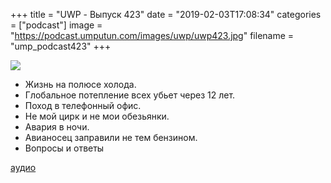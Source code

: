 +++
title = "UWP - Выпуск 423"
date = "2019-02-03T17:08:34"
categories = ["podcast"]
image = "https://podcast.umputun.com/images/uwp/uwp423.jpg"
filename = "ump_podcast423"
+++

![](https://podcast.umputun.com/images/uwp/uwp423.jpg)

- Жизнь на полюсе холода.
- Глобальное потепление всех убьет через 12 лет.
- Поход в телефонный офис.
- Не мой цирк и не мои обезьянки.
- Авария в ночи.
- Авианосец заправили не тем бензином.
- Вопросы и ответы

[аудио](https://podcast.umputun.com/media/ump_podcast423.mp3)
<audio src="https://podcast.umputun.com/media/ump_podcast423.mp3" preload="none"></audio>
